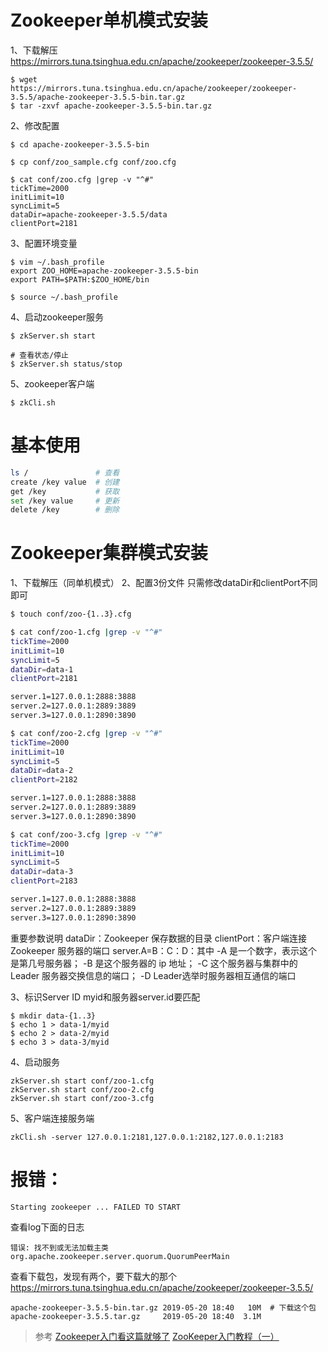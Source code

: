 # Zookeeper单机模式安装

1、下载解压
https://mirrors.tuna.tsinghua.edu.cn/apache/zookeeper/zookeeper-3.5.5/
```
$ wget https://mirrors.tuna.tsinghua.edu.cn/apache/zookeeper/zookeeper-3.5.5/apache-zookeeper-3.5.5-bin.tar.gz
$ tar -zxvf apache-zookeeper-3.5.5-bin.tar.gz
```

2、修改配置
```
$ cd apache-zookeeper-3.5.5-bin

$ cp conf/zoo_sample.cfg conf/zoo.cfg

$ cat conf/zoo.cfg |grep -v "^#"
tickTime=2000
initLimit=10
syncLimit=5
dataDir=apache-zookeeper-3.5.5/data
clientPort=2181
```

3、配置环境变量
```
$ vim ~/.bash_profile
export ZOO_HOME=apache-zookeeper-3.5.5-bin
export PATH=$PATH:$ZOO_HOME/bin

$ source ~/.bash_profile
```

4、启动zookeeper服务
```
$ zkServer.sh start

# 查看状态/停止
$ zkServer.sh status/stop
```

5、zookeeper客户端
```
$ zkCli.sh
```

# 基本使用
```bash
ls /               # 查看
create /key value  # 创建
get /key           # 获取
set /key value     # 更新
delete /key        # 删除
```

# Zookeeper集群模式安装
1、下载解压（同单机模式）
2、配置3份文件
只需修改dataDir和clientPort不同即可
```bash
$ touch conf/zoo-{1..3}.cfg

$ cat conf/zoo-1.cfg |grep -v "^#"
tickTime=2000
initLimit=10
syncLimit=5
dataDir=data-1
clientPort=2181

server.1=127.0.0.1:2888:3888
server.2=127.0.0.1:2889:3889
server.3=127.0.0.1:2890:3890

$ cat conf/zoo-2.cfg |grep -v "^#"
tickTime=2000
initLimit=10
syncLimit=5
dataDir=data-2
clientPort=2182

server.1=127.0.0.1:2888:3888
server.2=127.0.0.1:2889:3889
server.3=127.0.0.1:2890:3890

$ cat conf/zoo-3.cfg |grep -v "^#"
tickTime=2000
initLimit=10
syncLimit=5
dataDir=data-3
clientPort=2183

server.1=127.0.0.1:2888:3888
server.2=127.0.0.1:2889:3889
server.3=127.0.0.1:2890:3890
```
重要参数说明
dataDir：Zookeeper 保存数据的目录
clientPort：客户端连接 Zookeeper 服务器的端口
server.A=B：C：D：其中
-A 是一个数字，表示这个是第几号服务器；
-B 是这个服务器的 ip 地址；
-C 这个服务器与集群中的 Leader 服务器交换信息的端口；
-D Leader选举时服务器相互通信的端口

3、标识Server ID
myid和服务器server.id要匹配
```
$ mkdir data-{1..3}
$ echo 1 > data-1/myid
$ echo 2 > data-2/myid
$ echo 3 > data-3/myid
```

4、启动服务
```
zkServer.sh start conf/zoo-1.cfg
zkServer.sh start conf/zoo-2.cfg
zkServer.sh start conf/zoo-3.cfg
```

5、客户端连接服务端
```
zkCli.sh -server 127.0.0.1:2181,127.0.0.1:2182,127.0.0.1:2183
```

# 报错：
```
Starting zookeeper ... FAILED TO START
```
查看log下面的日志
```
错误: 找不到或无法加载主类 org.apache.zookeeper.server.quorum.QuorumPeerMain

```
查看下载包，发现有两个，要下载大的那个
https://mirrors.tuna.tsinghua.edu.cn/apache/zookeeper/zookeeper-3.5.5/
```
apache-zookeeper-3.5.5-bin.tar.gz 2019-05-20 18:40   10M  # 下载这个包
apache-zookeeper-3.5.5.tar.gz     2019-05-20 18:40  3.1M  
```

>参考
[Zookeeper入门看这篇就够了](https://blog.csdn.net/java_66666/article/details/81015302)
[ZooKeeper入门教程（一）](https://www.jianshu.com/p/1f4c70d7ef40)